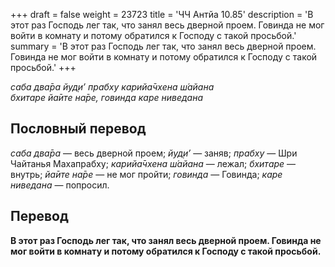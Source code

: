 +++
draft = false
weight = 23723
title = 'ЧЧ Антйа 10.85'
description = 'В этот раз Господь лег так, что занял весь дверной проем. Говинда не мог войти в комнату и потому обратился к Господу с такой просьбой.'
summary = 'В этот раз Господь лег так, что занял весь дверной проем. Говинда не мог войти в комнату и потому обратился к Господу с такой просьбой.'
+++

_саба два̄ра йуд̣и’ прабху карийа̄чхена ш́айана  
бхитаре йа̄ите на̄ре, говинда каре ниведана_

## Пословный перевод

_саба_ _два̄ра_ — весь дверной проем; _йуд̣и’_ — заняв; _прабху_ — Шри Чайтанья Махапрабху; _карийа̄чхена_ _ш́айана_ — лежал; _бхитаре_ — внутрь; _йа̄ите_ _на̄ре_ — не мог пройти; _говинда_ — Говинда; _каре_ _ниведана_ — попросил.

## Перевод

**В этот раз Господь лег так, что занял весь дверной проем. Говинда не мог войти в комнату и потому обратился к Господу с такой просьбой.**
